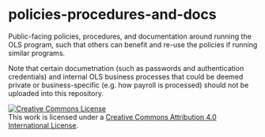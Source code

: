 # policies-procedures-and-docs
Public-facing policies, procedures, and documentation around running the OLS program, such that others can benefit and re-use the policies if running similar programs. 

Note that certain documetnation (such as passwords and authentication credentials) and internal OLS business processes that could be deemed private or business-specific (e.g. how payroll is processed) should not be uploaded into this repository. 

<a rel="license" href="http://creativecommons.org/licenses/by/4.0/"><img alt="Creative Commons License" style="border-width:0" src="https://i.creativecommons.org/l/by/4.0/88x31.png" /></a><br />This work is licensed under a <a rel="license" href="http://creativecommons.org/licenses/by/4.0/">Creative Commons Attribution 4.0 International License</a>.

